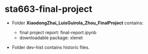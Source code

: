 # sta663-final-project

- Folder **XiaodongZhai_LuisGuirola_Zhou_FinalProject** contains:

   * final project report: final-report.ipynb
   * downloadable package: xlenet

- Folder dev-hist contains historic files. 